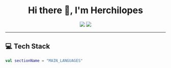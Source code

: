 <h1 align="center">Hi there 👋, I'm Herchilopes</h1>

<p align="center">
  <img src="https://img.shields.io/badge/Developer%20Program%20Member-blue?style=for-the-badge&logo=github" />
  <img src="https://img.shields.io/badge/PRO-purple?style=for-the-badge&logo=github" />
</p>

---

## 💻 Tech Stack

```kotlin
val sectionName = "MAIN_LANGUAGES"
